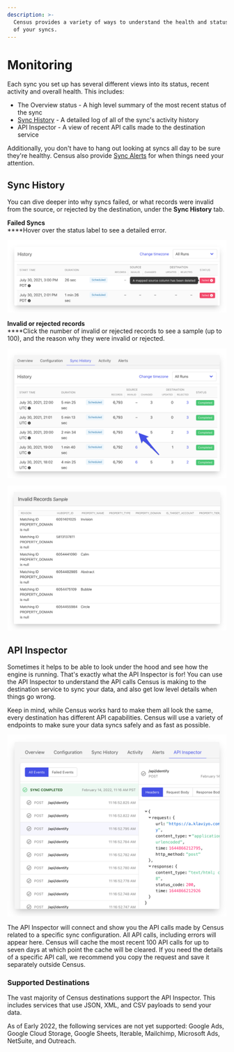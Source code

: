 ```yaml
---
description: >-
  Census provides a variety of ways to understand the health and status of each
  of your syncs.
---
```


# Monitoring

Each sync you set up has several different views into its status, recent activity and overall health. This includes:

* The Overview status - A high level summary of the most recent status of the sync
* [Sync History](sync-monitoring.md#sync-history) - A detailed log of all of the sync's activity history
* API Inspector - A view of recent API calls made to the destination service

Additionally, you don't have to hang out looking at syncs all day to be sure they're healthy. Census also provide [Sync Alerts](alerts.md) for when things need your attention.

## Sync History

You can dive deeper into why syncs failed, or what records were invalid from the source, or rejected by the destination, under the **Sync History** tab.

**Failed Syncs**\
****Hover over the status label to see a detailed error.

![](../../.gitbook/assets/screely-1645080534122.png)

**Invalid or rejected records**\
****Click the number of invalid or rejected records to see a sample (up to 100), and the reason why they were invalid or rejected.

![View Invalid Records by clicking on the number ](../../.gitbook/assets/screely-1645080511587.png)

![List of records that were filtered because they were invalid](../../.gitbook/assets/screely-1645080472339.png)

## API Inspector

Sometimes it helps to be able to look under the hood and see how the engine is running. That's exactly what the API Inspector is for! You can use the API Inspector to understand the API calls Census is making to the destination service to sync your data, and also get low level details when things go wrong.&#x20;

Keep in mind, while Census works hard to make them all look the same, every destination has different API capabilities. Census will use a variety of endpoints to make sure your data syncs safely and as fast as possible.

![](../../.gitbook/assets/screely-1645144592653.png)

The API Inspector will connect and show you the API calls made by Census related to a specific sync configuration. All API calls, including errors will appear here. Census will cache the most recent 100 API calls for up to seven days at which point the cache will be cleared. If you need the details of a specific API call, we recommend you copy the request and save it separately outside Census.&#x20;

### Supported Destinations

The vast majority of Census destinations support the API Inspector. This includes services that use JSON, XML, and CSV payloads to send your data.&#x20;

As of Early 2022, the following services are not yet supported: Google Ads, Google Cloud Storage, Google Sheets, Iterable, Mailchimp, Microsoft Ads, NetSuite, and Outreach.

